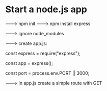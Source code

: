 # Start a node.js app

---> npm init
---> npm install express


---> ignore node_modules


---> create app.js:

  const express = require("express");

  const app = express();

  const port = process.env.PORT || 3000;
  
  
---> In app.js create a simple route with GET


